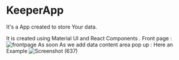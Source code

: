 # KeeperApp
It's a App created to store Your data.


It is created using Material UI and React Components .
Front page :
![frontpage](https://user-images.githubusercontent.com/72179748/118920938-e973bd80-b954-11eb-94a6-c9c49cddd0da.png)
As soon As we add data content area pop up : Here an Example
![Screenshot (637)](https://user-images.githubusercontent.com/72179748/118921031-12944e00-b955-11eb-89dd-b6fb4bf2de74.png)
